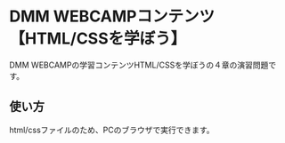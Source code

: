 # DMM WEBCAMPコンテンツ【HTML/CSSを学ぼう】
DMM WEBCAMPの学習コンテンツHTML/CSSを学ぼうの４章の演習問題です。
## 使い方
html/cssファイルのため、PCのブラウザで実行できます。
